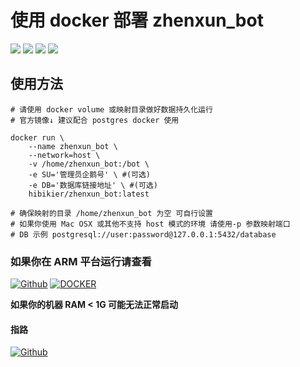 # 使用 docker 部署 zhenxun_bot

![](https://img.shields.io/badge/Python%E7%89%88%E6%9C%AC-3.9-ff69b4?style=for-the-badge)
![](https://img.shields.io/docker/image-size/hibikier/zhenxun_bot?label=%E9%95%9C%E5%83%8F%E5%A4%A7%E5%B0%8F&logo=docker&style=for-the-badge)
![](https://img.shields.io/docker/pulls/hibikier/zhenxun_bot?label=%E4%B8%8B%E8%BD%BD%E6%AC%A1%E6%95%B0&logo=docker&style=for-the-badge)
![](https://img.shields.io/badge/%E6%94%AF%E6%8C%81%E5%B9%B3%E5%8F%B0-amd64-8B008B?style=for-the-badge)

## 使用方法
```shell
# 请使用 docker volume 或映射目录做好数据持久化运行
# 官方镜像↓ 建议配合 postgres docker 使用

docker run \
	--name zhenxun_bot \
	--network=host \
	-v /home/zhenxun_bot:/bot \
	-e SU='管理员企鹅号' \ #(可选)
	-e DB='数据库链接地址' \ #(可选)
	hibikier/zhenxun_bot:latest

# 确保映射的目录 /home/zhenxun_bot 为空 可自行设置
# 如果你使用 Mac OSX 或其他不支持 host 模式的环境 请使用-p 参数映射端口
# DB 示例 postgresql://user:password@127.0.0.1:5432/database
```
### 如果你在 ARM 平台运行请查看
[![Github](https://shields.io/badge/GITHUB-SinKy--Yan-4476AF?logo=github&style=for-the-badge)](https://github.com/SinKy-Yan/zhenxunbot-docker)
[![DOCKER](https://shields.io/badge/docker-jyishit/zhenxun_bot-4476AF?logo=docker&style=for-the-badge)](https://hub.docker.com/r/jyishit/zhenxun_bot/)

**如果你的机器 RAM < 1G  可能无法正常启动**

#### 指路
[![Github](https://shields.io/badge/GITHUB-HibiKier/zhenxun_bot-4476AF?logo=github&style=for-the-badge)](https://github.com/HibiKier/zhenxun_bot)
